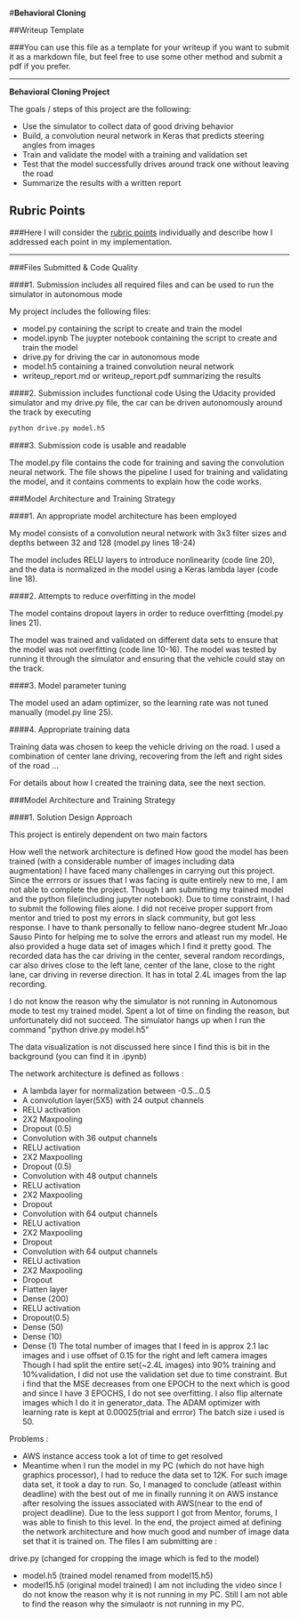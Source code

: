 #**Behavioral Cloning** 

##Writeup Template

###You can use this file as a template for your writeup if you want to submit it as a markdown file, but feel free to use some other method and submit a pdf if you prefer.

---

**Behavioral Cloning Project**

The goals / steps of this project are the following:
* Use the simulator to collect data of good driving behavior
* Build, a convolution neural network in Keras that predicts steering angles from images
* Train and validate the model with a training and validation set
* Test that the model successfully drives around track one without leaving the road
* Summarize the results with a written report


[//]: # (Image References)

[image1]: ./examples/placeholder.png "Model Visualization"
[image2]: ./examples/placeholder.png "Grayscaling"
[image3]: ./examples/placeholder_small.png "Recovery Image"
[image4]: ./examples/placeholder_small.png "Recovery Image"
[image5]: ./examples/placeholder_small.png "Recovery Image"
[image6]: ./examples/placeholder_small.png "Normal Image"
[image7]: ./examples/placeholder_small.png "Flipped Image"

## Rubric Points
###Here I will consider the [rubric points](https://review.udacity.com/#!/rubrics/432/view) individually and describe how I addressed each point in my implementation.  

---
###Files Submitted & Code Quality

####1. Submission includes all required files and can be used to run the simulator in autonomous mode

My project includes the following files:
* model.py containing the script to create and train the model
* model.ipynb The juypter notebook containing the script to create and train the model
* drive.py for driving the car in autonomous mode
* model.h5 containing a trained convolution neural network 
* writeup_report.md or writeup_report.pdf summarizing the results

####2. Submission includes functional code
Using the Udacity provided simulator and my drive.py file, the car can be driven autonomously around the track by executing 
```sh
python drive.py model.h5
```

####3. Submission code is usable and readable

The model.py file contains the code for training and saving the convolution neural network. The file shows the pipeline I used for training and validating the model, and it contains comments to explain how the code works.

###Model Architecture and Training Strategy

####1. An appropriate model architecture has been employed

My model consists of a convolution neural network with 3x3 filter sizes and depths between 32 and 128 (model.py lines 18-24) 

The model includes RELU layers to introduce nonlinearity (code line 20), and the data is normalized in the model using a Keras lambda layer (code line 18). 

####2. Attempts to reduce overfitting in the model

The model contains dropout layers in order to reduce overfitting (model.py lines 21). 

The model was trained and validated on different data sets to ensure that the model was not overfitting (code line 10-16). The model was tested by running it through the simulator and ensuring that the vehicle could stay on the track.

####3. Model parameter tuning

The model used an adam optimizer, so the learning rate was not tuned manually (model.py line 25).

####4. Appropriate training data

Training data was chosen to keep the vehicle driving on the road. I used a combination of center lane driving, recovering from the left and right sides of the road ... 

For details about how I created the training data, see the next section. 

###Model Architecture and Training Strategy

####1. Solution Design Approach

This project is entirely dependent on two main factors

How well the network architecture is defined
How good the model has been trained (with a considerable number of images including data augmentation)
I have faced many challenges in carrying out this project. Since the errrors or issues that I was facing is quite entirely new to me, I am not able to complete the project. Though I am submitting my trained model and the python file(including jupyter notebook). Due to time constraint, I had to submit the following files alone. I did not receive proper support from mentor and tried to post my errors in slack community, but got less response. I have to thank personally to fellow nano-degree student Mr.Joao Sauso Pinto for helping me to solve the errors and atleast run my model. He also provided a huge data set of images which I find it pretty good. The recorded data has the car driving in the center, several random recordings, car also drives close to the left lane, center of the lane, close to the right lane, car driving in reverse direction. It has in total 2.4L images from the lap recording.

I do not know the reason why the simulator is not running in Autonomous mode to test my trained model. Spent a lot of time on finding the reason, but unfortunately did not succeed. The simulator hangs up when I run the command "python drive.py model.h5"

The data visualization is not discussed here since I find this is bit in the background (you can find it in .ipynb)

The network architecture is defined as follows :

- A lambda layer for normalization between -0.5...0.5
- A convolution layer(5X5) with 24 output channels
- RELU activation
- 2X2 Maxpooling
- Dropout (0.5)
- Convolution with 36 output channels
- RELU activation
- 2X2 Maxpooling
- Dropout (0.5)
- Convolution with 48 output channels
- RELU activation
- 2X2 Maxpooling
- Dropout
- Convolution with 64 output channels
- RELU activation
- 2X2 Maxpooling
- Dropout
- Convolution with 64 output channels
- RELU activation
- 2X2 Maxpooling
- Dropout
- Flatten layer
- Dense (200)
- RELU activation
- Dropout(0.5)
- Dense (50)
- Dense (10)
- Dense (1)
The total number of images that I feed in is approx 2.1 lac images and i use offset of 0.15 for the right and left camera images Though I had split the entire set(~2.4L images) into 90% training and 10%validation, I did not use the validation set due to time constraint. But i find that the MSE decreases from one EPOCH to the next which is good and since I have 3 EPOCHS, I do not see overfitting. I also flip alternate images which I do it in generator_data. The ADAM optimizer with learning rate is kept at 0.00025(trial and errror) The batch size i used is 50.

Problems :

- AWS instance access took a lot of time to get resolved
- Meantime when I run the model in my PC (which do not have high graphics processor), I had to reduce the data set to 12K. For such image data set, it took a day to run. So, I managed to conclude (atleast within deadline) with the best out of me in finally running it on AWS instance after resolving the issues associated with AWS(near to the end of project deadline).
  Due to the less support I got from Mentor, forums, I was able to finish to this level. In the end, the project aimed at defining the network architecture and how much good and number of image data set that it is trained on. The files I am submitting are :

drive.py (changed for cropping the image which is fed to the model)
- model.h5 (trained model renamed from model15.h5)
- model15.h5 (original model trained)
I am not including the video since I do not know the reason why it is not running in my PC.
Still I am not able to find the reason why the simulaotr is not running in my PC.